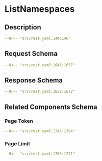 # ListNamespaces

## Description

```yaml
--8<-- "src/rest.yaml:144:146"
```

## Request Schema

```yaml
--8<-- "src/rest.yaml:1646:1657"
```
## Response Schema

```yaml
--8<-- "src/rest.yaml:1658:1672"
```

## Related Components Schema
### Page Token

```yaml
--8<-- "src/rest.yaml:1745:1764"
```
### Page Limit

```yaml
--8<-- "src/rest.yaml:1765:1771"
```
